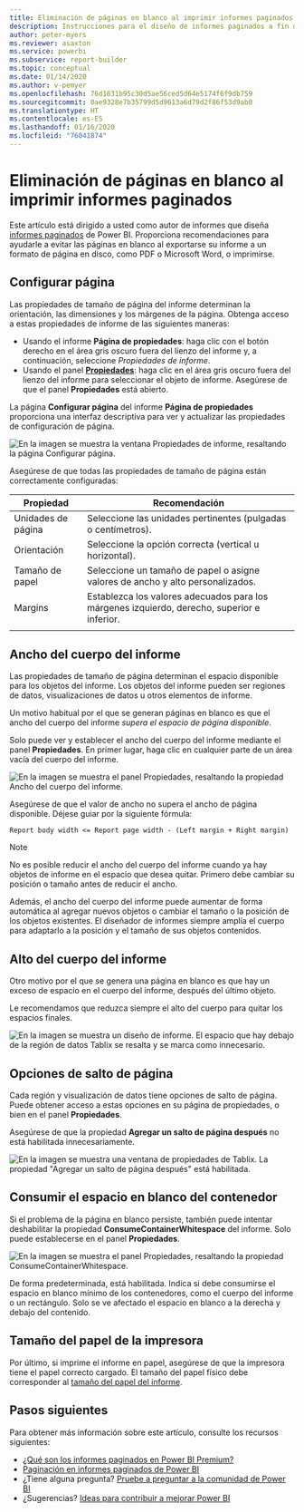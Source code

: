 ```yaml
---
title: Eliminación de páginas en blanco al imprimir informes paginados
description: Instrucciones para el diseño de informes paginados a fin de evitar las páginas en blanco durante su impresión.
author: peter-myers
ms.reviewer: asaxton
ms.service: powerbi
ms.subservice: report-builder
ms.topic: conceptual
ms.date: 01/14/2020
ms.author: v-pemyer
ms.openlocfilehash: 76d1631b95c30d5ae56ced5d64e5174f6f9db759
ms.sourcegitcommit: 0ae9328e7b35799d5d9613a6d79d2f86f53d9ab0
ms.translationtype: HT
ms.contentlocale: es-ES
ms.lasthandoff: 01/16/2020
ms.locfileid: "76041874"
---
```

# <a name="avoid-blank-pages-when-printing-paginated-reports"></a>Eliminación de páginas en blanco al imprimir informes paginados

Este artículo está dirigido a usted como autor de informes que diseña [informes paginados](../paginated-reports-report-builder-power-bi.md) de Power BI. Proporciona recomendaciones para ayudarle a evitar las páginas en blanco al exportarse su informe a un formato de página en disco, como PDF o Microsoft Word, o imprimirse.

## <a name="page-setup"></a>Configurar página

Las propiedades de tamaño de página del informe determinan la orientación, las dimensiones y los márgenes de la página. Obtenga acceso a estas propiedades de informe de las siguientes maneras:

- Usando el informe **Página de propiedades**: haga clic con el botón derecho en el área gris oscuro fuera del lienzo del informe y, a continuación, seleccione _Propiedades de informe_.
- Usando el panel [**Propiedades**](../paginated-reports-report-design-view.md#4-properties-pane): haga clic en el área gris oscuro fuera del lienzo del informe para seleccionar el objeto de informe. Asegúrese de que el panel **Propiedades** está abierto.

La página **Configurar página** del informe **Página de propiedades** proporciona una interfaz descriptiva para ver y actualizar las propiedades de configuración de página.

![En la imagen se muestra la ventana Propiedades de informe, resaltando la página Configurar página.](media/report-paginated-blank-page/report-page-setup-properties.png)

Asegúrese de que todas las propiedades de tamaño de página están correctamente configuradas:

|Propiedad|Recomendación|
|---------|---------|
|Unidades de página|Seleccione las unidades pertinentes (pulgadas o centímetros).|
|Orientación|Seleccione la opción correcta (vertical u horizontal).|
|Tamaño de papel|Seleccione un tamaño de papel o asigne valores de ancho y alto personalizados.|
|Margins|Establezca los valores adecuados para los márgenes izquierdo, derecho, superior e inferior.|
|||

## <a name="report-body-width"></a>Ancho del cuerpo del informe

Las propiedades de tamaño de página determinan el espacio disponible para los objetos del informe. Los objetos del informe pueden ser regiones de datos, visualizaciones de datos u otros elementos de informe.

Un motivo habitual por el que se generan páginas en blanco es que el ancho del cuerpo del informe _supera el espacio de página disponible_.

Solo puede ver y establecer el ancho del cuerpo del informe mediante el panel **Propiedades**. En primer lugar, haga clic en cualquier parte de un área vacía del cuerpo del informe.

![En la imagen se muestra el panel Propiedades, resaltando la propiedad Ancho del cuerpo del informe.](media/report-paginated-blank-page/report-body-properties-width.png)

Asegúrese de que el valor de ancho no supera el ancho de página disponible. Déjese guiar por la siguiente fórmula:

```Report body width <= Report page width - (Left margin + Right margin)```

> [!NOTE]
> No es posible reducir el ancho del cuerpo del informe cuando ya hay objetos de informe en el espacio que desea quitar. Primero debe cambiar su posición o tamaño antes de reducir el ancho.
>
> Además, el ancho del cuerpo del informe puede aumentar de forma automática al agregar nuevos objetos o cambiar el tamaño o la posición de los objetos existentes. El diseñador de informes siempre amplía el cuerpo para adaptarlo a la posición y el tamaño de sus objetos contenidos.

## <a name="report-body-height"></a>Alto del cuerpo del informe

Otro motivo por el que se genera una página en blanco es que hay un exceso de espacio en el cuerpo del informe, después del último objeto.

Le recomendamos que reduzca siempre el alto del cuerpo para quitar los espacios finales.

![En la imagen se muestra un diseño de informe. El espacio que hay debajo de la región de datos Tablix se resalta y se marca como innecesario.](media/report-paginated-blank-page/report-body-remove-trailing-space.png)

## <a name="page-break-options"></a>Opciones de salto de página

Cada región y visualización de datos tiene opciones de salto de página. Puede obtener acceso a estas opciones en su página de propiedades, o bien en el panel **Propiedades**.

Asegúrese de que la propiedad **Agregar un salto de página después** no está habilitada innecesariamente.

![En la imagen se muestra una ventana de propiedades de Tablix. La propiedad "Agregar un salto de página después" está habilitada.](media/report-paginated-blank-page/data-region-page-break-option-after.png)

## <a name="consume-container-whitespace"></a>Consumir el espacio en blanco del contenedor

Si el problema de la página en blanco persiste, también puede intentar deshabilitar la propiedad **ConsumeContainerWhitespace** del informe. Solo puede establecerse en el panel **Propiedades**.

![En la imagen se muestra el panel Propiedades, resaltando la propiedad ConsumeContainerWhitespace.](media/report-paginated-blank-page/report-properties-consumecontainerwhitespace.png)

De forma predeterminada, está habilitada. Indica si debe consumirse el espacio en blanco mínimo de los contenedores, como el cuerpo del informe o un rectángulo. Solo se ve afectado el espacio en blanco a la derecha y debajo del contenido.

## <a name="printer-paper-size"></a>Tamaño del papel de la impresora

Por último, si imprime el informe en papel, asegúrese de que la impresora tiene el papel correcto cargado. El tamaño del papel físico debe corresponder al [tamaño del papel del informe](#page-setup).

## <a name="next-steps"></a>Pasos siguientes

Para obtener más información sobre este artículo, consulte los recursos siguientes:

- [¿Qué son los informes paginados en Power BI Premium?](../paginated-reports-report-builder-power-bi.md)
- [Paginación en informes paginados de Power BI](../paginated-reports-pagination.md)
- ¿Tiene alguna pregunta? [Pruebe a preguntar a la comunidad de Power BI](https://community.powerbi.com/)
- ¿Sugerencias? [Ideas para contribuir a mejorar Power BI](https://ideas.powerbi.com)
